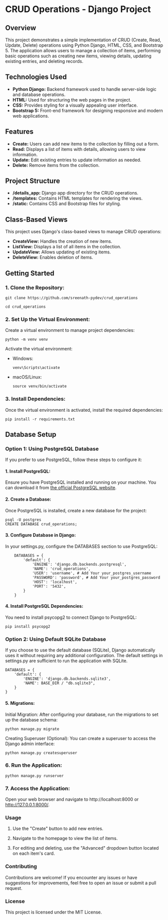 # CRUD Operations - Django Project

## Overview
This project demonstrates a simple implementation of CRUD (Create, Read, Update, Delete) operations using Python Django, HTML, CSS, and Bootstrap 5. The application allows users to manage a collection of items, performing basic operations such as creating new items, viewing details, updating existing entries, and deleting records.

## Technologies Used
- **Python Django:** Backend framework used to handle server-side logic and database operations.
- **HTML:** Used for structuring the web pages in the project.
- **CSS:** Provides styling for a visually appealing user interface.
- **Bootstrap 5:** Front-end framework for designing responsive and modern web applications.

## Features
- **Create:** Users can add new items to the collection by filling out a form.
- **Read:** Displays a list of items with details, allowing users to view information.
- **Update:** Edit existing entries to update information as needed.
- **Delete:** Remove items from the collection.

## Project Structure
- **/details_app:** Django app directory for the CRUD operations.
- **/templates:** Contains HTML templates for rendering the views.
- **/static:** Contains CSS and Bootstrap files for styling.

## Class-Based Views
This project uses Django's class-based views to manage CRUD operations:
- **CreateView:** Handles the creation of new items.
- **ListView:** Displays a list of all items in the collection.
- **UpdateView:** Allows updating of existing items.
- **DeleteView:** Enables deletion of items.



## Getting Started

### 1. Clone the Repository:

    git clone https://github.com/sreenath-pydev/crud_operations
    
    cd crud_operations

### 2. Set Up the Virtual Environment:

 Create a virtual environment to manage project dependencies:

    python -m venv venv


Activate the virtual environment:

- Windows:

      venv\Scripts\activate
- macOS/Linux:

      source venv/bin/activate
### 3. Install Dependencies:
Once the virtual environment is activated, install the required dependencies:

    pip install -r requirements.txt


## Database Setup

### Option 1: Using PostgreSQL Database

If you prefer to use PostgreSQL, follow these steps to configure it:

#### 1. Install PostgreSQL:
Ensure you have PostgreSQL installed and running on your machine. You can download it from [the official PostgreSQL website](https://www.postgresql.org/download/).

#### 2. Create a Database:
Once PostgreSQL is installed, create a new database for the project:

    psql -U postgres
    CREATE DATABASE crud_operations;
#### 3. Configure Database in Django:
In your settings.py, configure the DATABASES section to use PostgreSQL:

        DATABASES = {
            'default': {
                'ENGINE': 'django.db.backends.postgresql',
                'NAME': 'crud_operations',
                'USER': 'username', # Add Your your_postgres_username
                'PASSWORD': 'password', # Add Your your_postgres_password
                'HOST': 'localhost',
                'PORT': '5432',
            }
        }
#### 4. Install PostgreSQL Dependencies:
You need to install psycopg2 to connect Django to PostgreSQL:

    pip install psycopg2
### Option 2: Using Default SQLite Database
If you choose to use the default database (SQLite), Django automatically uses it without requiring any additional configuration. The default settings in settings.py are sufficient to run the application with SQLite.


    DATABASES = {
        'default': {
            'ENGINE': 'django.db.backends.sqlite3',
            'NAME': BASE_DIR / "db.sqlite3",
        }
    }
#### 5. Migrations:
Initial Migration:
After configuring your database, run the migrations to set up the database schema:


    python manage.py migrate
Creating Superuser (Optional):
You can create a superuser to access the Django admin interface:


    python manage.py createsuperuser
### 6. Run the Application: 
    python manage.py runserver
### 7. Access the Application:
Open your web browser and navigate to http://localhost:8000 or http://127.0.0.1:8000/.

### Usage
1. Use the "Create" button to add new entries.  

2. Navigate to the homepage to view the list of items. 

3. For editing and deleting, use the "Advanced" dropdown button located on each item's card.
### Contributing
Contributions are welcome! If you encounter any issues or have suggestions for improvements, feel free to open an issue or submit a pull request.

### License
This project is licensed under the MIT License.

